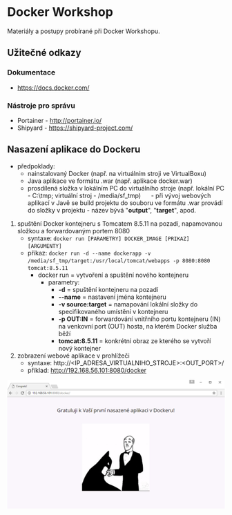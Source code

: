 # Docker Workshop
Materiály a postupy probírané při Docker Workshopu.

## Užitečné odkazy
### Dokumentace
- https://docs.docker.com/
### Nástroje pro správu
- Portainer - http://portainer.io/
- Shipyard - https://shipyard-project.com/

## Nasazení aplikace do Dockeru
- předpoklady: 
  - nainstalovaný Docker (např. na virtuálním stroji ve VirtualBoxu)
  - Java aplikace ve formátu .war (např. aplikace docker.war)
  - prosdílená složka v lokálním PC do virtuálního stroje (např. lokální PC - C:\tmp; virtuální stroj - /media/sf_tmp)
      - při vývoj webových aplikací v Javě se build projektu do souboru ve formátu .war provádí do složky v projektu - název bývá "**output**", "**target**", apod.

1. spuštění Docker kontejneru s Tomcatem 8.5.11 na pozadí, napamovanou složkou a forwardovaným portem 8080
    - syntaxe: `docker run [PARAMETRY] DOCKER_IMAGE [PRIKAZ] [ARGUMENTY]`
    - příkaz: `docker run -d --name dockerapp -v /media/sf_tmp/target:/usr/local/tomcat/webapps -p 8080:8080 tomcat:8.5.11`
      - docker run = vytvoření a spuštění nového kontejneru
        - parametry:
           - **-d** = spuštění kontejneru na pozadí
           - **--name** = nastavení jména kontejneru
           - **-v source:target** = namapování lokální složky do specifikovaného umístění v kontejneru
           - **-p OUT:IN** = forwardování vnitřního portu kontejneru (IN) na venkovní port (OUT) hosta, na kterém Docker služba běží
           - **tomcat:8.5.11** = konkrétní obraz ze kterého se vytvoří nový kontejner
2. zobrazení webové aplikace v prohlížeči
    - syntaxe: http://<IP_ADRESA_VIRTUALNIHO_STROJE>:<OUT_PORT>/<APLIKACE>
    - příklad: http://192.168.56.101:8080/docker
    
![alt text](https://github.com/eiOck/docker_workshop/blob/master/img/deployed.PNG?raw=true "App Deployed")
